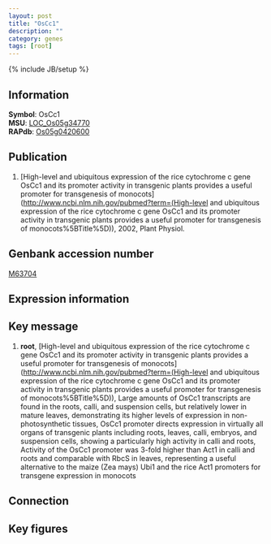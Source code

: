 ```yaml
---
layout: post
title: "OsCc1"
description: ""
category: genes
tags: [root]
---
```

{% include JB/setup %}

## Information
__Symbol__: OsCc1  
__MSU__: [LOC_Os05g34770](http://rice.plantbiology.msu.edu/cgi-bin/ORF_infopage.cgi?orf=LOC_Os05g34770)  
__RAPdb__: [Os05g0420600](http://rapdb.dna.affrc.go.jp/viewer/gbrowse_details/irgsp1?name=Os05g0420600)  

## Publication
1. [High-level and ubiquitous expression of the rice cytochrome c gene OsCc1 and its promoter activity in transgenic plants provides a useful promoter for transgenesis of monocots](http://www.ncbi.nlm.nih.gov/pubmed?term=(High-level and ubiquitous expression of the rice cytochrome c gene OsCc1 and its promoter activity in transgenic plants provides a useful promoter for transgenesis of monocots%5BTitle%5D)), 2002, Plant Physiol.

## Genbank accession number
[M63704](http://www.ncbi.nlm.nih.gov/nuccore/M63704)

## Expression information

## Key message
1. __root__, [High-level and ubiquitous expression of the rice cytochrome c gene OsCc1 and its promoter activity in transgenic plants provides a useful promoter for transgenesis of monocots](http://www.ncbi.nlm.nih.gov/pubmed?term=(High-level and ubiquitous expression of the rice cytochrome c gene OsCc1 and its promoter activity in transgenic plants provides a useful promoter for transgenesis of monocots%5BTitle%5D)),  Large amounts of OsCc1 transcripts are found in the roots, calli, and suspension cells, but relatively lower in mature leaves, demonstrating its higher levels of expression in non-photosynthetic tissues, OsCc1 promoter directs expression in virtually all organs of transgenic plants including roots, leaves, calli, embryos, and suspension cells, showing a particularly high activity in calli and roots, Activity of the OsCc1 promoter was 3-fold higher than Act1 in calli and roots and comparable with RbcS in leaves, representing a useful alternative to the maize (Zea mays) Ubi1 and the rice Act1 promoters for transgene expression in monocots

## Connection

## Key figures


